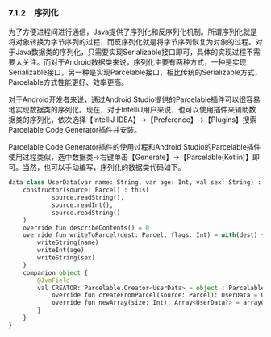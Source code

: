 ### 7.1.2　序列化

为了方便进程间进行通信，Java提供了序列化和反序列化机制。所谓序列化就是将对象转换为字节序列的过程，而反序列化就是将字节序列恢复为对象的过程。对于Java数据类的序列化，只需要实现Serializable接口即可，具体的实现过程不需要太关注。而对于Android数据类来说，序列化主要有两种方式，一种是实现Serializable接口，另一种是实现Parcelable接口，相比传统的Serializable方式，Parcelable方式性能更好、效率更高。

对于Android开发者来说，通过Android Studio提供的Parcelable插件可以很容易地实现数据类的序列化。现在，对于IntelliJ用户来说，也可以使用插件来辅助数据类的序列化，依次选择【IntelliJ IDEA】→【Preference】→【Plugins】搜索Parcelable Code Generator插件并安装。

Parcelable Code Generator插件的使用过程和Android Studio的Parcelable插件使用过程类似，选中数据类→右键单击【Generate】→【Parcelable(Kotlin)】即可。当然，也可以手动编写，序列化的数据类代码如下。

```python
data class UserData(var name: String, var age: Int, val sex: String) : Parcelable {
    constructor(source: Parcel) : this(
            source.readString(),
            source.readInt(),
            source.readString()
    )
    override fun describeContents() = 0
    override fun writeToParcel(dest: Parcel, flags: Int) = with(dest) {
        writeString(name)
        writeInt(age)
        writeString(sex)
    }
    companion object {
        @JvmField
        val CREATOR: Parcelable.Creator<UserData> = object : Parcelable.Creator <UserData> {
            override fun createFromParcel(source: Parcel): UserData = UserData (source)
            override fun newArray(size: Int): Array<UserData?> = arrayOfNulls(size)
        }
    }
}
```


